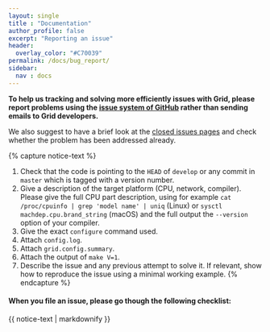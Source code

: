 ```yaml
---
layout: single
title : "Documentation"
author_profile: false
excerpt: "Reporting an issue"
header:
  overlay_color: "#C70039"
permalink: /docs/bug_report/
sidebar:
  nav : docs
---
```




__To help us tracking and solving more efficiently issues with Grid, please report problems using the [issue system of GitHub](https://github.com/paboyle/Grid/issues) rather than sending emails to Grid developers.__

We also suggest to have a brief look at the [closed issues pages](https://github.com/paboyle/Grid/issues?q=is%3Aissue+is%3Aclosed) and check whether the problem has been addressed already.

{% capture notice-text %}
1. Check that the code is pointing to the `HEAD` of `develop` or any commit in `master` which is tagged with a version number. 
2. Give a description of the target platform (CPU, network, compiler). Please give the full CPU part description, using for example `cat /proc/cpuinfo | grep 'model name' | uniq` (Linux) or `sysctl machdep.cpu.brand_string` (macOS) and the full output the `--version` option of your compiler.
3. Give the exact `configure` command used.
4. Attach `config.log`.
5. Attach `grid.config.summary`.
6. Attach the output of `make V=1`.
7. Describe the issue and any previous attempt to solve it. If relevant, show how to reproduce the issue using a minimal working example.
{% endcapture %}

<div class="notice--warning">
  <h4>When you file an issue, please go though the following checklist:</h4>
  {{ notice-text | markdownify }}
</div>

